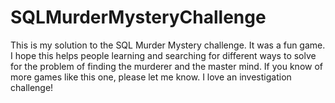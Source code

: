 # SQLMurderMysteryChallenge

This is my solution to the SQL Murder Mystery challenge.
It was a fun game. I hope this helps people learning and searching for different ways to solve for the problem of finding the murderer and the master mind.
If you know of more games like this one, please let me know. I love an investigation challenge!
